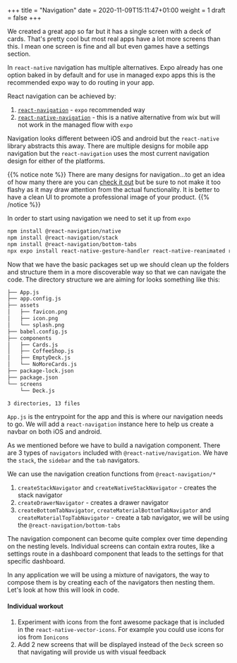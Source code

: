 +++
title = "Navigation"
date = 2020-11-09T15:11:47+01:00
weight = 1
draft = false
+++

We created a great app so far but it has a single screen with a deck of cards. That's pretty cool but most real apps
have a lot more screens than this. I mean one screen is fine and all but even games have a settings section.

In `react-native` navigation has multiple alternatives. Expo already has one option baked in by default and for use in
managed expo apps this is the recommended expo way to do routing in your app.

React navigation can be achieved by:
1. [`react-navigation`](https://reactnavigation.org/docs/getting-started/) - `expo` recommended way
2. [`react-native-navigation`](https://github.com/wix/react-native-navigation) - this is a native alternative from wix
   but will not work in the managed flow with `expo`

Navigation looks different between iOS and android but the `react-native` library abstracts this away. There are
multiple designs for mobile app navigation but the `react-navigation` uses the most current navigation design for either
of the platforms.

{{% notice note %}}
There are many designs for navigation...to get an idea of how many there are you can [check it out](https://uxplanet.org/top-8-mobile-navigation-menu-design-for-your-inspiration-8a2d925bffc0)
but be sure to not make it too flashy as it may draw attention from the actual functionality. It is better to have a
clean UI to promote a professional image of your product.
{{% /notice %}}

In order to start using navigation we need to set it up from `expo`
```bash
npm install @react-navigation/native
npm install @react-navigation/stack
npm install @react-navigation/bottom-tabs
npx expo install react-native-gesture-handler react-native-reanimated react-native-screens react-native-safe-area-context @react-native-community/masked-view
```

Now that we have the basic packages set up we should clean up the folders and structure them in a more discoverable way
so that we can navigate the code. The directory structure we are aiming for looks something like this:

```bash
├── App.js
├── app.config.js
├── assets
│   ├── favicon.png
│   ├── icon.png
│   └── splash.png
├── babel.config.js
├── components
│   ├── Cards.js
│   ├── CoffeeShop.js
│   ├── EmptyDeck.js
│   └── NoMoreCards.js
├── package-lock.json
├── package.json
└── screens
    └── Deck.js

3 directories, 13 files
```

`App.js` is the entrypoint for the app and this is where our navigation needs to go. We will add a `react-navigation`
instance here to help us create a navbar on both iOS and android.

As we mentioned before we have to build a navigation component. There are 3 types of `navigators` included with
`@react-native/navigation`. We have the `stack`, the `sidebar` and the `tab` navigators.

We can use the navigation creation functions from `@react-navigation/*`
1) `createStackNavigator` and `createNativeStackNavigator` - creates the stack navigator
2) `createDrawerNavigator` - creates a drawer navigator
3) `createBottomTabNavigator`, `createMaterialBottomTabNavigator` and `createMaterialTopTabNavigator` - create a tab
navigator, we will be using the `@react-navigation/bottom-tabs`

The navigation component can become quite complex over time depending on the nesting levels. Individual screens can
contain extra routes, like a settings route in a dashboard component that leads to the settings for that specific
dashboard.

In any application we will be using a mixture of navigators, the way to compose them is by creating each of the
navigators then nesting them. Let's look at how this will look in code.

#### Individual workout
1) Experiment with icons from the font awesome package that is included in the `react-native-vector-icons`. For example
you could use icons for ios from `Ionicons`
2) Add 2 new screens that will be displayed instead of the `Deck` screen so that navigating will provide us with visual
feedback
